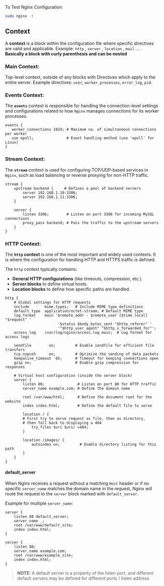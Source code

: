 
To Test Nginx Configuration: 

```bash
sudo nginx -t
```

## Context

A **context** is a block within the configuration file where specific directives are valid and applicable. Example: `http` , `server` , `location` , `mail` ... .  **Basically a block with curly parenthesis and can be nested**  

### Main Context:

Top-level context, outside of any blocks with Directives which apply to the entire server. Example directives: `user`, `worker_processes`, `error_log`, `pid`.

### Events Context:

The **`events`** context is responsible for handling the connection-level settings and configurations related to how `Nginx` manages connections for its worker processes.

```nginx
events {
   worker_connections 1024; # Maximum no. of simultaneous connections per worker
   use epoll;               # Event handling method (use 'epoll' for Linux)
}
```

### Stream Context:

The **`stream`** context is used for configuring TCP/UDP-based services in `Nginx`, such as load balancing or reverse proxying for non-HTTP traffic.

```nginx
stream {
    upstream backend {     # Defines a pool of backend servers
        server 192.168.1.10:3306;
        server 192.168.1.11:3306;
    }

    server {
        listen 3306;        # Listen on port 3306 for incoming MySQL connections
        proxy_pass backend; # Pass the traffic to the upstream servers
    }
}
```

### HTTP Context:

The **`http` context** is one of the most important and widely used contexts. It is where the configuration for handling HTTP and HTTPS traffic is defined.

The `http` context typically contains:

- **General HTTP configurations** (like timeouts, compression, etc.).
- **Server blocks** to define virtual hosts.
- **Location blocks** to define how specific paths are handled.

```nginx
http {
    # Global settings for HTTP requests
    include       mime.types;   # Include MIME type definitions
    default_type  application/octet-stream; # Default MIME type
    log_format    main '$remote_addr - $remote_user [$time_local] "$request" '
						'$status $body_bytes_sent "$http_referer" '
                        '"$http_user_agent" "$http_x_forwarded_for"';
    access_log    /var/log/nginx/access.log main;  # Log format for access logs

    sendfile        on;         # Enable sendfile for efficient file transfers
    tcp_nopush      on;         # Optimize the sending of data packets
    keepalive_timeout  65;      # Timeout for keeping connections open
    gzip on;                    # Enable gzip compression for responses

    # Virtual host configuration (inside the server block)
    server {
        listen 80;               # Listen on port 80 for HTTP traffic
        server_name example.com; # Define the domain name

        root /var/www/html;      # Define the document root for the website
        index index.html;        # Define the default file to serve

        location / {
        # First try to serve request as file, then as directory,
        # then fall back to displaying a 404
            try_files $uri $uri/ =404;  
        }

        location /images/ {
            autoindex on;         # Enable directory listing for this path
        }
    }
}

```

#### default_server

When Nginx receives a request without a matching `Host` header or if no specific `server_name` matches the domain name in the request, Nginx will route the request to the `server` block marked with `default_server`.

Example for multiple `server_name`:

```nginx
server {
    listen 80 default_server;
    server_name _;
    root /var/www/default_site;
    index index.html;
}

server {
    listen 80;
    server_name example.com;
    root /var/www/example_site;
    index index.html;
}
```

> **NOTE:** A default server is a property of the listen port, and different default servers may be defined for different ports / listen address

